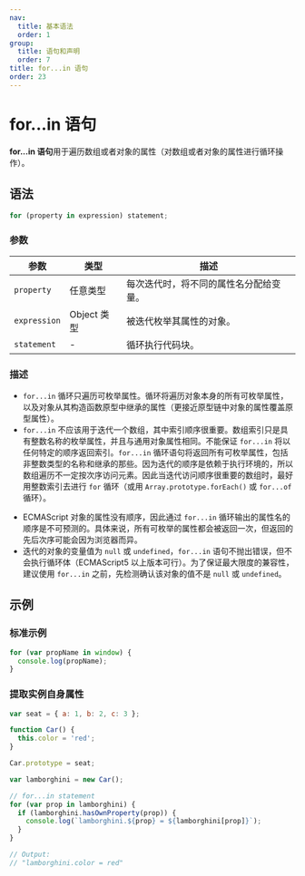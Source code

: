 ```yaml
---
nav:
  title: 基本语法
  order: 1
group:
  title: 语句和声明
  order: 7
title: for...in 语句
order: 23
---
```


# for...in 语句

**for...in 语句**用于遍历数组或者对象的属性（对数组或者对象的属性进行循环操作）。

## 语法

```javascript
for (property in expression) statement;
```

### 参数

| 参数         | 类型        | 描述                                   |
| ------------ | ----------- | -------------------------------------- |
| `property`   | 任意类型    | 每次迭代时，将不同的属性名分配给变量。 |
| `expression` | Object 类型 | 被迭代枚举其属性的对象。               |
| `statement`  | -           | 循环执行代码块。                       |

### 描述

- `for...in` 循环只遍历可枚举属性。循环将遍历对象本身的所有可枚举属性，以及对象从其构造函数原型中继承的属性（更接近原型链中对象的属性覆盖原型属性）。
- `for...in` 不应该用于迭代一个数组，其中索引顺序很重要。数组索引只是具有整数名称的枚举属性，并且与通用对象属性相同。不能保证 `for...in` 将以任何特定的顺序返回索引。`for...in` 循环语句将返回所有可枚举属性，包括非整数类型的名称和继承的那些。因为迭代的顺序是依赖于执行环境的，所以数组遍历不一定按次序访问元素。因此当迭代访问顺序很重要的数组时，最好用整数索引去进行 `for` 循环（或用 `Array.prototype.forEach()` 或 `for...of` 循环）。

* ECMAScript 对象的属性没有顺序，因此通过 `for...in` 循环输出的属性名的顺序是不可预测的。具体来说，所有可枚举的属性都会被返回一次，但返回的先后次序可能会因为浏览器而异。
* 迭代的对象的变量值为 `null` 或 `undefined`，`for...in` 语句不抛出错误，但不会执行循环体（ECMAScript5 以上版本可行）。为了保证最大限度的兼容性，建议使用 `for...in` 之前，先检测确认该对象的值不是 `null` 或 `undefined`。

## 示例

### 标准示例

```javascript
for (var propName in window) {
  console.log(propName);
}
```

### 提取实例自身属性

```javascript
var seat = { a: 1, b: 2, c: 3 };

function Car() {
  this.color = 'red';
}

Car.prototype = seat;

var lamborghini = new Car();

// for...in statement
for (var prop in lamborghini) {
  if (lamborghini.hasOwnProperty(prop)) {
    console.log(`lamborghini.${prop} = ${lamborghini[prop]}`);
  }
}

// Output:
// "lamborghini.color = red"
```
